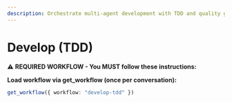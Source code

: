 ```yaml
---
description: Orchestrate multi-agent development with TDD and quality gates
---
```


# Develop (TDD)

⚠️ **REQUIRED WORKFLOW - You MUST follow these instructions:**

**Load workflow via get_workflow (once per conversation):**
```typescript
get_workflow({ workflow: "develop-tdd" })
```
